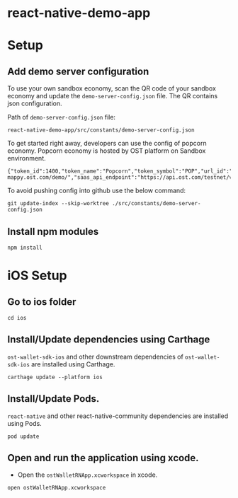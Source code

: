 # react-native-demo-app


# Setup

## Add demo server configuration

To use your own sandbox economy, scan the QR code of your sandbox economy and update the `demo-server-config.json` file. The QR contains json configuration.

Path of `demo-server-config.json` file:
```
react-native-demo-app/src/constants/demo-server-config.json
```

To get started right away, developers can use the config of popcorn economy.
Popcorn economy is hosted by OST platform on Sandbox environment.
```
{"token_id":1400,"token_name":"Popcorn","token_symbol":"POP","url_id":"55c0c94b98ef6362e7d2d10fe60572819d7d31e54f8017aaba95eb225cc1bff7","mappy_api_endpoint":"https://demo-mappy.ost.com/demo/","saas_api_endpoint":"https://api.ost.com/testnet/v2/","view_api_endpoint":"https://view.ost.com/testnet/"}
```

To avoid pushing config into github use the below command:
```
git update-index --skip-worktree ./src/constants/demo-server-config.json
```

## Install npm modules
```
npm install
```

# iOS Setup

## Go to ios folder
```
cd ios
```

## Install/Update dependencies using Carthage
`ost-wallet-sdk-ios` and other downstream dependencies of `ost-wallet-sdk-ios` are installed using Carthage.

```
carthage update --platform ios
```

## Install/Update Pods.
`react-native` and other react-native-community dependencies are  installed using Pods.
```
pod update
```

## Open and run the application using xcode.
- Open the `ostWalletRNApp.xcworkspace` in xcode.

```
open ostWalletRNApp.xcworkspace
```


